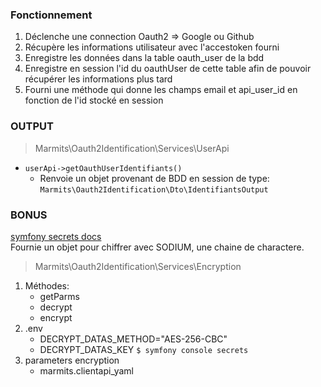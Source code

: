 ### Fonctionnement

1. Déclenche une connection Oauth2 => Google ou Github
2. Récupère les informations utilisateur avec l'accestoken fourni
3. Enregistre les données dans la table oauth_user de la bdd
4. Enregistre en session l'id du oauthUser de cette table afin de pouvoir récupérer les informations plus tard
5. Fourni une méthode qui donne les champs email et api_user_id en fonction de l'id stocké en session


### OUTPUT
>Marmits\Oauth2Identification\Services\UserApi

- ``userApi->getOauthUserIdentifiants()``  
  - Renvoie un objet provenant de BDD en session de type:  
  `Marmits\Oauth2Identification\Dto\IdentifiantsOutput`


### BONUS
[symfony secrets docs](https://symfony.com/doc/5.x/configuration/secrets.html)  
Fournie un objet pour chiffrer avec SODIUM, une chaine de charactere.
>Marmits\Oauth2Identification\Services\Encryption
1. Méthodes: 
   - getParms
   - decrypt
   - encrypt
2. .env 
   - DECRYPT_DATAS_METHOD="AES-256-CBC"
   - DECRYPT_DATAS_KEY `$ symfony console secrets`
3. parameters encryption
   - marmits.clientapi_yaml


